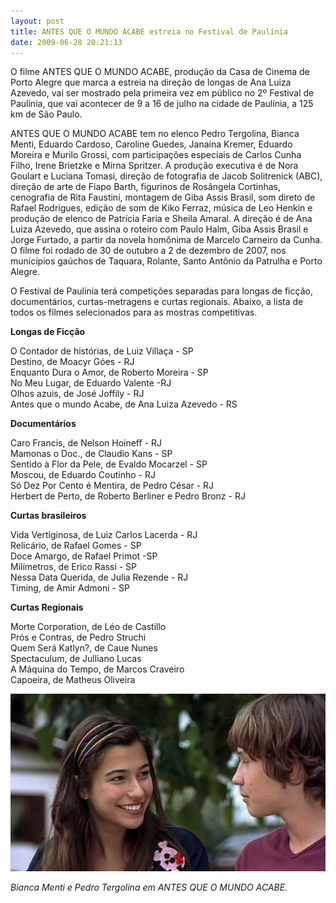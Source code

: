 ```yaml
---
layout: post
title: ANTES QUE O MUNDO ACABE estreia no Festival de Paulínia
date: 2009-06-28 20:21:13
---
```

O filme ANTES QUE O MUNDO ACABE, produção da Casa de Cinema de Porto Alegre que marca a estreia na direção de longas de Ana Luiza Azevedo, vai ser mostrado pela primeira vez em público no 2º Festival de Paulínia, que vai acontecer de 9 a 16 de julho na cidade de Paulínia, a 125 km de São Paulo.

ANTES QUE O MUNDO ACABE tem no elenco Pedro Tergolina, Bianca Menti, Eduardo Cardoso, Caroline Guedes, Janaína Kremer, Eduardo Moreira e Murilo Grossi, com participações especiais de Carlos Cunha Filho, Irene Brietzke e Mirna Spritzer. A produção executiva é de Nora Goulart e Luciana Tomasi, direção de fotografia de Jacob Solitrenick (ABC), direção de arte de Fiapo Barth, figurinos de Rosângela Cortinhas, cenografia de Rita Faustini, montagem de Giba Assis Brasil, som direto de Rafael Rodrigues, edição de som de Kiko Ferraz, música de Leo Henkin e produção de elenco de Patrícia Faria e Sheila Amaral. A direção é de Ana Luiza Azevedo, que assina o roteiro com Paulo Halm, Giba Assis Brasil e Jorge Furtado, a partir da novela homônima de Marcelo Carneiro da Cunha. O filme foi rodado de 30 de outubro a 2 de dezembro de 2007, nos municípios gaúchos de Taquara, Rolante, Santo Antônio da Patrulha e Porto Alegre.

O Festival de Paulínia terá competições separadas para longas de ficção, documentários, curtas-metragens e curtas regionais. Abaixo, a lista de todos os filmes selecionados para as mostras competitivas.

**Longas de Ficção**

O Contador de histórias, de Luiz Villaça - SP\
Destino, de Moacyr Góes - RJ\
Enquanto Dura o Amor, de Roberto Moreira - SP\
No Meu Lugar, de Eduardo Valente -RJ\
Olhos azuis, de José Joffily - RJ\
Antes que o mundo Acabe, de Ana Luiza Azevedo - RS

**Documentários**

Caro Francis, de Nelson Hoineff - RJ\
Mamonas o Doc., de Claudio Kans - SP\
Sentido à Flor da Pele, de Evaldo Mocarzel - SP\
Moscou, de Eduardo Coutinho - RJ\
Só Dez Por Cento é Mentira, de Pedro César - RJ\
Herbert de Perto, de Roberto Berliner e Pedro Bronz - RJ

**Curtas brasileiros**

Vida Vertiginosa, de Luiz Carlos Lacerda - RJ\
Relicário, de Rafael Gomes - SP\
Doce Amargo, de Rafael Primot -SP\
Milímetros, de Erico Rassi - SP\
Nessa Data Querida, de Julia Rezende - RJ\
Timing, de Amir Admoni - SP

**Curtas Regionais**

Morte Corporation, de Léo de Castillo\
Prós e Contras, de Pedro Struchi\
Quem Será Katlyn?, de Caue Nunes\
Spectaculum, de Julliano Lucas\
A Máquina do Tempo, de Marcos Craveiro\
Capoeira, de Matheus Oliveira

![](/uploads/aqma-mim-daniel.jpg)

*Bianca Menti e Pedro Tergolina em ANTES QUE O MUNDO ACABE.*